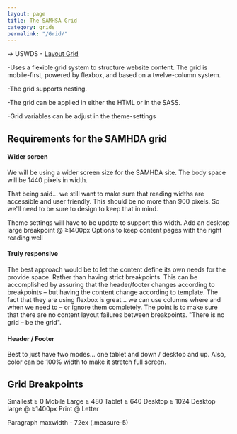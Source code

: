 ```yaml
---
layout: page
title: The SAMHSA Grid
category: grids
permalink: "/Grid/"
---
```


→ USWDS - [Layout Grid](https://designsystem.digital.gov/utilities/layout-grid/)

-Uses a flexible grid system to structure website content. The grid is mobile-first, powered by flexbox, and based on a twelve-column system.

-The grid supports nesting.

-The grid can be applied in either the HTML or in the SASS.

-Grid variables can be adjust in the theme-settings

## Requirements for the SAMHDA grid
#### Wider screen
We will be using a wider screen size for the SAMHDA site. The body space will be 1440 pixels in width. 

That being said... we still want to make sure that reading widths are accessible and user friendly. This should be no more than 900 pixels. So we'll need to be sure to design to keep that in mind.

Theme settings will have to be update to support this width.
Add an desktop large breakpoint @  ≥1400px
Options to keep content pages with the right reading well

#### Truly responsive
The best approach would be to let the content define its own needs for the provide space. Rather than having strict breakpoints. This can be accomplished by assuring that the header/footer changes according to breakpoints – but having the content change according to template. The fact that they are using flexbox is great... we can use columns where and when we need to – or ignore them completely. The point is to make sure that there are no content layout failures between breakpoints. "There is no grid – be the grid".

#### Header / Footer
Best to just have two modes... one tablet and down / desktop and up. 
Also, color can be 100% width to make it stretch full screen.

## Grid Breakpoints
Smallest ≥ 0
Mobile Large ≥ 480
Tablet ≥ 640
Desktop ≥ 1024
Desktop large @  ≥1400px
Print @ Letter

Paragraph maxwidth - 72ex (.measure-5)
